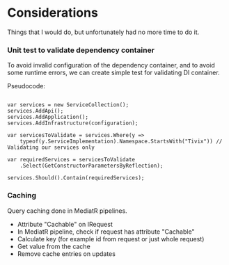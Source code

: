# Considerations
Things that I would do, but unfortunately had no more time to do it.

### Unit test to validate dependency container
To avoid invalid configuration of the dependency container, and to avoid some runtime errors, we can create simple test for validating DI container.


Pseudocode:
```

var services = new ServiceCollection();
services.AddApi();
services.AddApplication();
services.AddInfrastructure(configuration);

var servicesToValidate = services.Where(y =>
    typeof(y.ServiceImplementation).Namespace.StartsWith("Tivix")) // Validating our services only
    
var requiredServices = servicesToValidate
    .Select(GetConstructorParametersByReflection); 
    
services.Should().Contain(requiredServices);

```



### Caching
Query caching done in MediatR pipelines.
- Attribute "Cachable" on IRequest<T>
- In MediatR pipeline, check if request has attribute "Cachable"
- Calculate key (for example id from request or just whole request)
- Get value from the cache
- Remove cache entries on updates